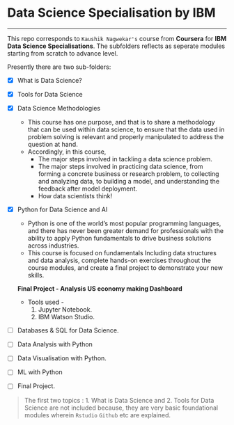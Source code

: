 # Data Science Specialisation by IBM

----------------------------------------

This repo corresponds to `Kaushik Nagwekar's` course from **Coursera** for **IBM Data Science Specialisations**.
The subfolders reflects as seperate modules starting from scratch to advance level.


Presently there are two sub-folders:
- [x] What is Data Science?
- [x] Tools for Data Science
- [x] Data Science Methodologies
    - This course has one purpose, and that is to share a methodology that can be used within data science, to ensure that the data used in problem solving is relevant and properly manipulated to address the question at hand.
    - Accordingly, in this course,
        - The major steps involved in tackling a data science problem.
        - The major steps involved in practicing data science, from forming a concrete business or research problem, to collecting and analyzing data, to building a model, and understanding the feedback after model deployment.
         - How data scientists think!
- [x] Python for Data Science and AI
    - Python is one of the world’s most popular programming languages, and there has never been greater demand for professionals with the ability to apply Python fundamentals to drive business solutions across industries. 
    - This course is focused on fundamentals Including data structures and data analysis, complete hands-on exercises throughout the course modules, and create a final project to demonstrate your new skills. 
    
    **Final Project - Analysis US economy making Dashboard**
    - Tools used -
        1. Jupyter Notebook.
        2. IBM Watson Studio.

- [ ] Databases & SQL for Data Science.
- [ ] Data Analysis with Python
- [ ] Data Visualisation with Python.
- [ ] ML with Python
- [ ] Final Project.


> The first two topics : 
    1. What is Data Science and 
    2. Tools for Data Science 
are not included because, they are very basic foundational modules wherein `Rstudio` `Github` etc are explained.

